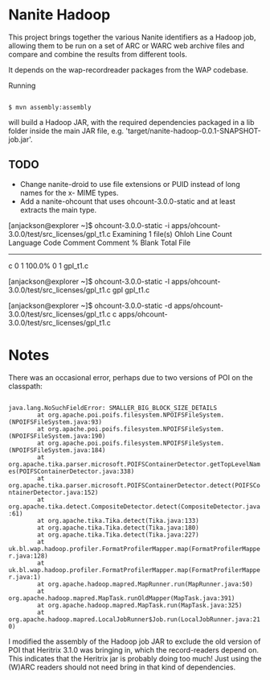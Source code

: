 Nanite Hadoop
=============

This project brings together the various Nanite identifiers as a Hadoop job, allowing them to be run 
on a set of ARC or WARC web archive files and compare and combine the results from different tools.

It depends on the wap-recordreader packages from the WAP codebase.

Running

<code>
$ mvn assembly:assembly
</code>

will build a Hadoop JAR, with the required dependencies packaged in a lib folder inside the 
main JAR file, e.g. 'target/nanite-hadoop-0.0.1-SNAPSHOT-job.jar'.


TODO
----

* Change nanite-droid to use file extensions or PUID instead of long names for the x- MIME types.
* Add a nanite-ohcount that uses ohcount-3.0.0-static and at least extracts the main type.


[anjackson@explorer ~]$ ohcount-3.0.0-static -i apps/ohcount-3.0.0/test/src_licenses/gpl_t1.c
Examining 1 file(s)
                              Ohloh Line Count
Language               Code    Comment  Comment %      Blank      Total  File
----------------  ---------  ---------  ---------  ---------  ---------  -----------------------------------------------
c                         0          1     100.0%          0          1  gpl_t1.c

[anjackson@explorer ~]$ ohcount-3.0.0-static -l apps/ohcount-3.0.0/test/src_licenses/gpl_t1.c
gpl gpl_t1.c

[anjackson@explorer ~]$ ohcount-3.0.0-static -d apps/ohcount-3.0.0/test/src_licenses/gpl_t1.c
c       apps/ohcount-3.0.0/test/src_licenses/gpl_t1.c


Notes
=====

There was an occasional error, perhaps due to two versions of POI on the classpath:

<code>
java.lang.NoSuchFieldError: SMALLER_BIG_BLOCK_SIZE_DETAILS
        at org.apache.poi.poifs.filesystem.NPOIFSFileSystem.<init>(NPOIFSFileSystem.java:93)
        at org.apache.poi.poifs.filesystem.NPOIFSFileSystem.<init>(NPOIFSFileSystem.java:190)
        at org.apache.poi.poifs.filesystem.NPOIFSFileSystem.<init>(NPOIFSFileSystem.java:184)
        at org.apache.tika.parser.microsoft.POIFSContainerDetector.getTopLevelNames(POIFSContainerDetector.java:338)
        at org.apache.tika.parser.microsoft.POIFSContainerDetector.detect(POIFSContainerDetector.java:152)
        at org.apache.tika.detect.CompositeDetector.detect(CompositeDetector.java:61)
        at org.apache.tika.Tika.detect(Tika.java:133)
        at org.apache.tika.Tika.detect(Tika.java:180)
        at org.apache.tika.Tika.detect(Tika.java:227)
        at uk.bl.wap.hadoop.profiler.FormatProfilerMapper.map(FormatProfilerMapper.java:128)
        at uk.bl.wap.hadoop.profiler.FormatProfilerMapper.map(FormatProfilerMapper.java:1)
        at org.apache.hadoop.mapred.MapRunner.run(MapRunner.java:50)
        at org.apache.hadoop.mapred.MapTask.runOldMapper(MapTask.java:391)
        at org.apache.hadoop.mapred.MapTask.run(MapTask.java:325)
        at org.apache.hadoop.mapred.LocalJobRunner$Job.run(LocalJobRunner.java:210)
</code>

I modified the assembly of the Hadoop job JAR to exclude the old version of POI that Heritrix 3.1.0 was bringing in,
which the record-readers depend on. This indicates that the Heritrix jar is probably doing too much! Just using 
the (W)ARC readers should not need bring in that kind of dependencies.
